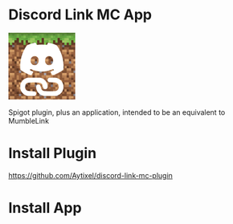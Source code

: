 # Discord Link MC App
![Logo](https://github.com/Aytixel/discord-link-mc/blob/master/logo.jpg)

Spigot plugin, plus an application, intended to be an equivalent to MumbleLink

# Install Plugin
https://github.com/Aytixel/discord-link-mc-plugin

# Install App
